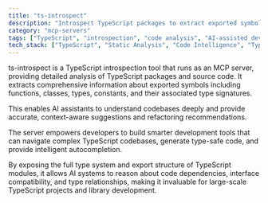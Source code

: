 ```yaml
---
title: "ts-introspect"
description: "Introspect TypeScript packages to extract exported symbols and type information for AI-assisted development."
category: "mcp-servers"
tags: ["TypeScript", "introspection", "code analysis", "AI-assisted development", "developer tools"]
tech_stack: ["TypeScript", "Static Analysis", "Code Intelligence", "Type Systems", "Developer Tools"]
---
```


ts-introspect is a TypeScript introspection tool that runs as an MCP server, providing detailed analysis of TypeScript packages and source code. It extracts comprehensive information about exported symbols including functions, classes, types, constants, and their associated type signatures. 

This enables AI assistants to understand codebases deeply and provide accurate, context-aware suggestions and refactoring recommendations.

The server empowers developers to build smarter development tools that can navigate complex TypeScript codebases, generate type-safe code, and provide intelligent autocompletion. 

By exposing the full type system and export structure of TypeScript modules, it allows AI systems to reason about code dependencies, interface compatibility, and type relationships, making it invaluable for large-scale TypeScript projects and library development.